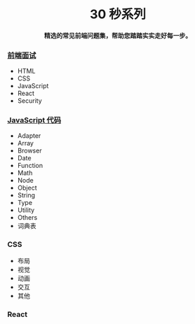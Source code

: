 <h1 align="center">
  30 秒系列
</h1>

<h4 align="center">精选的常见前端问题集，帮助您踏踏实实走好每一步。</h4>

### [前端面试](https://github.com/b3log/30-seconds-of-interviews-zh_CN/blob/master/%E5%89%8D%E7%AB%AF%E9%9D%A2%E8%AF%95.md)

*  HTML
* CSS
* JavaScript
* React
* Security

### [JavaScript 代码](https://github.com/b3log/30-seconds-of-interviews-zh_CN/blob/master/JavaScriptCode.md)

* Adapter
* Array
* Browser
*  Date
* Function
* Math
* Node
* Object
* String
* Type
* Utility
* Others
* 词典表

### CSS

* 布局
* 视觉
* 动画
* 交互
* 其他

### React

